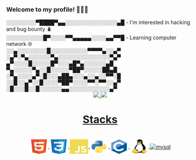 <!-- Introdução--> 


### Welcome to my profile! 🍪🇧🇷 

  <div>
 ░░░░░░░░▀████▀▄▄░░░░░░░░░░░░░░▄█                                         - I'm interested in hacking and bug bounty 🪲 <br>
░░░░░░░░░░█▀░░░░▀▀▄▄▄▄▄░░░░▄▄▀▀█                                          - Learning computer network 🌐 <br>
░░▄░░░░░░░░█░░░░░░░░░░▀▀▀▀▄░░▄▀<br>
░▄▀░▀▄░░░░░░▀▄░░░░░░░░░░░░░░▀▄▀<br>
▄▀░░░░█░░░░░█▀░░░▄█▀▄░░░░░░▄█<br>
▀▄░░░░░▀▄░░█░░░░░▀██▀░░░░░██▄█<br>
░▀▄░░░░▄▀░█░░░▄██▄░░░▄░░▄░░▀▀░█<br>
░░█░░▄▀░░█░░░░▀██▀░░░░▀▀░▀▀░░▄▀<br>
░█░░░█░░█░░░░░░▄▄░░░░░░░░░░░▄▀<br>

  </div>
 <!-- Logs de commits--> 

<div align="center">
  <a href="https://github.com/gitmurilo">
  <img height="180em" src="https://github-readme-stats.vercel.app/api?username=gitmurilo&show_icons=true&theme=blue-green&include_all_commits=true&count_private=true"/>
  <img height="180em" src="https://github-readme-stats.vercel.app/api/top-langs/?username=gitmurilo&layout=compact&langs_count=7&theme=blue-green"/>
</div>
  
 
  
  <!-- Tecnologias que utilizo--> 
 

<h1 align="center"> Stacks </h1>
<div style="display: inline_block" align="center"><br>
  <img align="center" alt="html" height="40" width="50" src="https://github.com/devicons/devicon/blob/master/icons/html5/html5-original.svg"/>
  <img align="center" alt="css" height="40" width="50" src="https://github.com/devicons/devicon/blob/master/icons/css3/css3-original.svg" />
  <img align="center" alt="javascript" height="40" width="50" src="https://github.com/devicons/devicon/blob/master/icons/javascript/javascript-plain.svg"/>
  <img align="center" alt="python" height="40" width="50" src="https://github.com/devicons/devicon/blob/master/icons/python/python-original.svg"/>
  <img align="center" alt="c" height="40" width="50" src="https://github.com/devicons/devicon/blob/master/icons/c/c-original.svg"/>
  <img align="center" alt="linux" height="40" width="50" src="https://github.com/devicons/devicon/blob/master/icons/linux/linux-original.svg" />
  <img align="center" alt="mysql" height="40" width="50" src="https://cdn.jsdelivr.net/gh/devicons/devicon/icons/mysql/mysql-plain.svg" />

  </div><br/>
